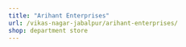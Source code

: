 ```yaml
---
title: "Arihant Enterprises"
url: /vikas-nagar-jabalpur/arihant-enterprises/
shop: department store
---
```

